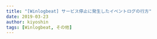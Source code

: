 ```yaml
---
title: "[Winlogbeat] サービス停止に発生したイベントログの行方"
date: 2019-03-23
author: kiyoshin
tags: [Winlogbeat, その他]
---
```


